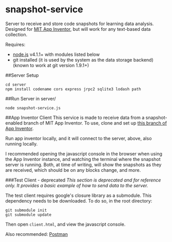 # snapshot-service
Server to receive and store code snapshots for learning data analysis.
Designed for [MIT App Inventor](http://appinventor.mit.edu/explore/), but will work for any text-based data collection.

Requires:
* [node.js](http://nodejs.org) v4.1.1+ with modules listed below
* git installed (it is used by the system as the data storage backend) (known to work at git version 1.9.1+)

##Server Setup
```
cd server
npm install codename cors express jrpc2 sqlite3 lodash path
```

##Run Server
in server/
```
node snapshot-service.js
```

##App Inventor Client
This service is made to receive data from a snapshot-enabled branch of MIT App Inventor.
To use, clone and set up [this branch of App Inventor](https://github.com/marksherman/appinventor-sources/tree/snapshot-service).

Run app inventor locally, and it will connect to the server, above, also running locally.

I recommended opening the javascript console in the browser when using the App Inventor instance, and watching the terminal where the snapshot server is running. Both, at time of writing, will show the snapshots as they are received, which should be on any blocks change, and more.

###Test Client - deprecated
*This section is deprecated and for reference only. It provides a basic example of how to send data to the server.*

The test client requires google's closure library as a submodule. This dependency needs to be downloaded. To do so, in the root directory:
```
git submodule init
git submodule update
```

Then open ```client.html```, and view the javascript console.

Also recommended: [Postman](https://chrome.google.com/webstore/detail/postman/fhbjgbiflinjbdggehcddcbncdddomop?hl=en)
